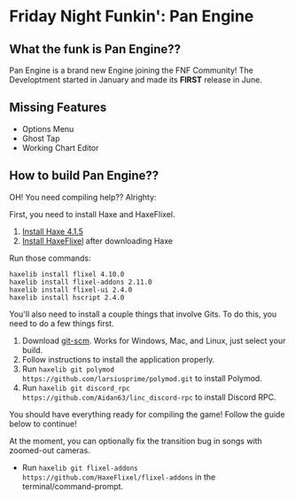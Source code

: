 # Friday Night Funkin': Pan Engine

## What the funk is Pan Engine??

Pan Engine is a brand new Engine joining the FNF Community! The Developtment started in January and made its **FIRST** release in June.

## Missing Features

 - Options Menu
 - Ghost Tap
 - Working Chart Editor

## How to build Pan Engine??

OH! You need compiling help?? Alrighty:

First, you need to install Haxe and HaxeFlixel. 
1. [Install Haxe 4.1.5](https://haxe.org/download/version/4.1.5/)
2. [Install HaxeFlixel](https://haxeflixel.com/documentation/install-haxeflixel/) after downloading Haxe

Run those commands:
```
haxelib install flixel 4.10.0
haxelib install flixel-addons 2.11.0
haxelib install flixel-ui 2.4.0
haxelib install hscript 2.4.0
```

You'll also need to install a couple things that involve Gits. To do this, you need to do a few things first.
1. Download [git-scm](https://git-scm.com/downloads). Works for Windows, Mac, and Linux, just select your build.
2. Follow instructions to install the application properly.
3. Run `haxelib git polymod https://github.com/larsiusprime/polymod.git` to install Polymod.
4. Run `haxelib git discord_rpc https://github.com/Aidan63/linc_discord-rpc` to install Discord RPC.

You should have everything ready for compiling the game! Follow the guide below to continue!

At the moment, you can optionally fix the transition bug in songs with zoomed-out cameras.
- Run `haxelib git flixel-addons https://github.com/HaxeFlixel/flixel-addons` in the terminal/command-prompt.